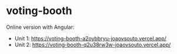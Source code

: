 # voting-booth

Online version with Angular:

- Unit 1: https://voting-booth-a2oybbryu-joaovsouto.vercel.app/
- Unit 2: https://voting-booth-q2u38rw3w-joaovsouto.vercel.app/
